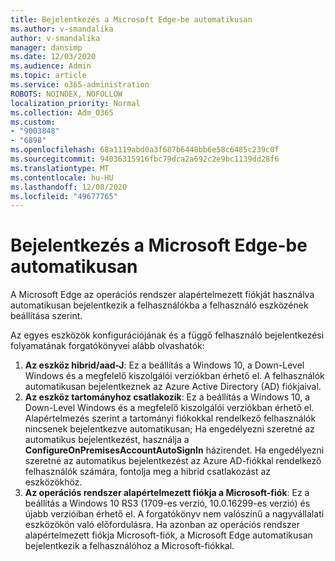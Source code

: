 ```yaml
---
title: Bejelentkezés a Microsoft Edge-be automatikusan
ms.author: v-smandalika
author: v-smandalika
manager: dansimp
ms.date: 12/03/2020
ms.audience: Admin
ms.topic: article
ms.service: o365-administration
ROBOTS: NOINDEX, NOFOLLOW
localization_priority: Normal
ms.collection: Adm_O365
ms.custom:
- "9003848"
- "6898"
ms.openlocfilehash: 68a1119abd0a3f687b6448bb6e58c6485c239c0f
ms.sourcegitcommit: 94036315916fbc79dca2a692c2e9bc1139dd28f6
ms.translationtype: MT
ms.contentlocale: hu-HU
ms.lasthandoff: 12/08/2020
ms.locfileid: "49677765"
---
```

# <a name="sign-in-to-microsoft-edge-automatically"></a>Bejelentkezés a Microsoft Edge-be automatikusan

A Microsoft Edge az operációs rendszer alapértelmezett fiókját használva automatikusan bejelentkezik a felhasználókba a felhasználó eszközének beállítása szerint. 

Az egyes eszközök konfigurációjának és a függő felhasználó bejelentkezési folyamatának forgatókönyvei alább olvashatók:

1. **Az eszköz hibrid/aad-J**: Ez a beállítás a Windows 10, a Down-Level Windows és a megfelelő kiszolgálói verziókban érhető el. A felhasználók automatikusan bejelentkeznek az Azure Active Directory (AD) fiókjaival.
2. **Az eszköz tartományhoz csatlakozik**: Ez a beállítás a Windows 10, a Down-Level Windows és a megfelelő kiszolgálói verziókban érhető el. Alapértelmezés szerint a tartományi fiókokkal rendelkező felhasználók nincsenek bejelentkezve automatikusan; Ha engedélyezni szeretné az automatikus bejelentkezést, használja a **ConfigureOnPremisesAccountAutoSignIn** házirendet. Ha engedélyezni szeretné az automatikus bejelentkezést az Azure AD-fiókkal rendelkező felhasználók számára, fontolja meg a hibrid csatlakozást az eszközökhöz.
3. **Az operációs rendszer alapértelmezett fiókja a Microsoft-fiók**: Ez a beállítás a Windows 10 RS3 (1709-es verzió, 10.0.16299-es verzió) és újabb verzióiban érhető el. A forgatókönyv nem valószínű a nagyvállalati eszközökön való előfordulásra. Ha azonban az operációs rendszer alapértelmezett fiókja Microsoft-fiók, a Microsoft Edge automatikusan bejelentkezik a felhasználóhoz a Microsoft-fiókkal.
 
 
